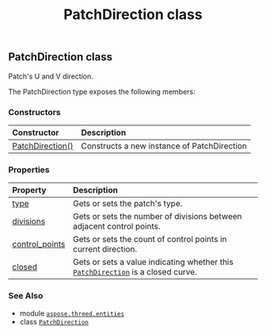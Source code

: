 ﻿---
title: PatchDirection class
second_title: Aspose.3D for Python via .NET API References
description: 
type: docs
weight: 230
url: /python-net/aspose.threed.entities/patchdirection/
is_root: false
---

## PatchDirection class

Patch's U and V direction.



The PatchDirection type exposes the following members:

### Constructors
| Constructor | Description |
| :- | :- |
| [PatchDirection()](/3d/python-net/aspose.threed.entities/patchdirection/__init__/#) | Constructs a new instance of PatchDirection |


### Properties
| Property | Description |
| :- | :- |
| [type](/3d/python-net/aspose.threed.entities/patchdirection/type) | Gets or sets the patch's type. |
| [divisions](/3d/python-net/aspose.threed.entities/patchdirection/divisions) | Gets or sets the number of divisions between adjacent control points. |
| [control_points](/3d/python-net/aspose.threed.entities/patchdirection/control_points) | Gets or sets the count of control points in current direction. |
| [closed](/3d/python-net/aspose.threed.entities/patchdirection/closed) | Gets or sets a value indicating whether this [`PatchDirection`](/3d/python-net/aspose.threed.entities/patchdirection) is a closed curve. |



### See Also
* module [`aspose.threed.entities`](..)
* class [`PatchDirection`](/3d/python-net/aspose.threed.entities/patchdirection)
